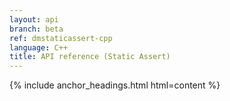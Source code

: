 ```yaml
---
layout: api
branch: beta
ref: dmstaticassert-cpp
language: C++
title: API reference (Static Assert)
---
```

{% include anchor_headings.html html=content %}